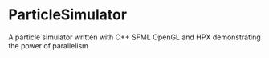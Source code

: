ParticleSimulator
=================

A particle simulator written with C++ SFML OpenGL and HPX demonstrating the power of parallelism
